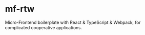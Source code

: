 # mf-rtw
Micro-Frontend boilerplate with React &amp; TypeScript &amp; Webpack, for complicated cooperative applications.
